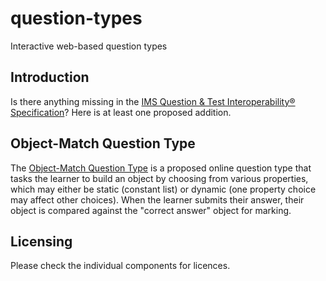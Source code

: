 # question-types
Interactive web-based question types

## Introduction
Is there anything missing in the [IMS Question & Test Interoperability® Specification](https://www.imsglobal.org/question)? Here is at least one proposed addition.

## Object-Match Question Type
The [Object-Match Question Type](http://www.sleepingdog.org.uk/learning/question/type/objectmatch) is a proposed online question type that tasks the learner to build an object by choosing from various properties, which may either be static (constant list) or dynamic (one property choice may affect other choices). When the learner submits their answer, their object is compared against the "correct answer" object for marking.

## Licensing
Please check the individual components for licences.

